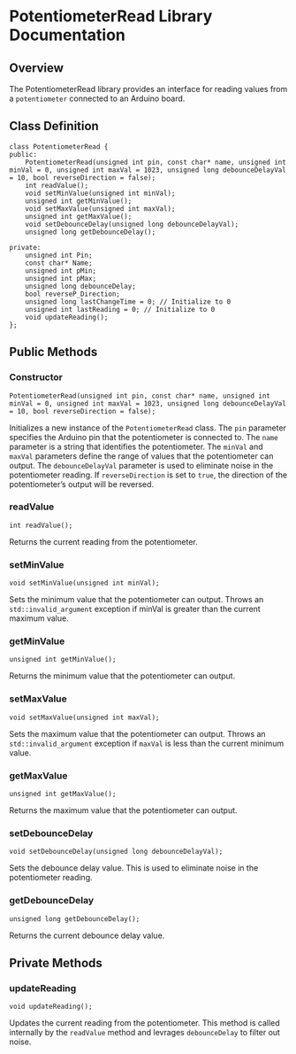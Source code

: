 
# PotentiometerRead Library Documentation

## Overview
The PotentiometerRead library provides an interface for reading values from a ```potentiometer``` connected to an Arduino board.
## Class Definition
    class PotentiometerRead {
    public:
        PotentiometerRead(unsigned int pin, const char* name, unsigned int minVal = 0, unsigned int maxVal = 1023, unsigned long debounceDelayVal = 10, bool reverseDirection = false);
        int readValue();
        void setMinValue(unsigned int minVal);
        unsigned int getMinValue();
        void setMaxValue(unsigned int maxVal);
        unsigned int getMaxValue();
        void setDebounceDelay(unsigned long debounceDelayVal);
        unsigned long getDebounceDelay();

    private:
        unsigned int Pin;
        const char* Name;
        unsigned int pMin;
        unsigned int pMax;
        unsigned long debounceDelay;
        bool reverseP_Direction;
        unsigned long lastChangeTime = 0; // Initialize to 0
        unsigned int lastReading = 0; // Initialize to 0
        void updateReading();
    };

## Public Methods

### Constructor

    PotentiometerRead(unsigned int pin, const char* name, unsigned int minVal = 0, unsigned int maxVal = 1023, unsigned long debounceDelayVal = 10, bool reverseDirection = false);

Initializes a new instance of the ```PotentiometerRead``` class. The ```pin``` parameter specifies the Arduino pin that the potentiometer is connected to. The ```name``` parameter is a string that identifies the potentiometer. The ```minVal``` and ```maxVal``` parameters define the range of values that the potentiometer can output. The ```debounceDelayVal``` parameter is used to eliminate noise in the potentiometer reading. If ```reverseDirection``` is set to ```true```, the direction of the potentiometer’s output will be reversed.

### readValue
    int readValue();
Returns the current reading from the potentiometer.

### setMinValue
    void setMinValue(unsigned int minVal);
Sets the minimum value that the potentiometer can output. Throws an ```std::invalid_argument``` exception if minVal is greater than the current maximum value.

### getMinValue
    unsigned int getMinValue();
Returns the minimum value that the potentiometer can output.
### setMaxValue
    void setMaxValue(unsigned int maxVal);
Sets the maximum value that the potentiometer can output. Throws an ```std::invalid_argument``` exception if ```maxVal``` is less than the current minimum value.
### getMaxValue
    unsigned int getMaxValue();
Returns the maximum value that the potentiometer can output.
### setDebounceDelay
    void setDebounceDelay(unsigned long debounceDelayVal);
Sets the debounce delay value. This is used to eliminate noise in the potentiometer reading.
### getDebounceDelay
    unsigned long getDebounceDelay();
Returns the current debounce delay value.

## Private Methods
### updateReading
    void updateReading();
Updates the current reading from the potentiometer. This method is called internally by the ```readValue``` method and levrages ```debounceDelay``` to filter out noise.

